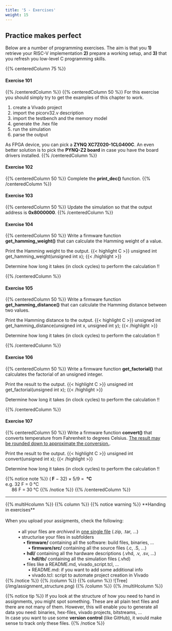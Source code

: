 ```yaml
---
title: '5 - Exercises'
weight: 15
---
```


## Practice makes perfect

Below are a number of programming exercises. The aim is that you **1)** retrieve your RISC-V implementation **2)** prepare a working setup, and **3)** that you refresh you low-level C programming skills.
 <!-- In the exercises where inputs are required, these **inputs can be hardcoded** as we have no means of inputting data to the processor. -->

<!-- An example of the file structure can be seen [here](https://github.com/KULeuven-Diepenbeek/course_hwswcodesign/tree/master/src/100). -->


{{% centeredColumn 75 %}}
#### Exercise 101
{{% /centeredColumn %}}
{{% centeredColumn 50 %}}
For this exercise you should simply try to get the examples of this chapter to work.
<ol>
    <li>create a Vivado project</li>
    <li>import the picorv32.v description </li>
    <li>import the testbench and the memory model</li>
    <li>generate the .hex file</li>
    <li>run the simulation</li>
    <li>parse the output</li>
</ol>
As FPGA device, you can pick a <b>ZYNQ XC7Z020-1CLG400C</b>. An even better solution is to pick the <b>PYNQ-Z2 board</b> in case you have the board drivers installed.
{{% /centeredColumn %}}

#### Exercise 102
{{% centeredColumn 50 %}}
Complete the <b>print_dec()</b> function.
{{% /centeredColumn %}}

#### Exercise 103

{{% centeredColumn 50 %}}
Update the simulation so that the output address is <b>0x8000000</b>.
{{% /centeredColumn %}}

#### Exercise 104

{{% centeredColumn 50 %}}
Write a firmware function <b>get_hamming_weight()</b> that can calculate the Hamming weight of a value. 

Print the Hamming weight to the output.
{{< highlight C >}}
unsigned int get_hamming_weight(unsigned int x);
{{< /highlight >}}

Determine how long it takes (in clock cycles) to perform the calculation !!

{{% /centeredColumn %}}


#### Exercise 105

{{% centeredColumn 50 %}}
Write a firmware function <b>get_hamming_distance()</b> that can calculate the Hamming distance between two values.

Print the Hamming distance to the output.
{{< highlight C >}}
unsigned int get_hamming_distance(unsigned int x, unsigned int y);
{{< /highlight >}}

Determine how long it takes (in clock cycles) to perform the calculation !!

{{% /centeredColumn %}}

#### Exercise 106

{{% centeredColumn 50 %}}
Write a firmware function <b>get_factorial()</b> that calculates the factorial of an unsigned integer.

Print the result to the output.
{{< highlight C >}}
unsigned int get_factorial(unsigned int x);
{{< /highlight >}}

Determine how long it takes (in clock cycles) to perform the calculation !!

{{% /centeredColumn %}}

#### Exercise 107

{{% centeredColumn 50 %}}
Write a firmware function <b>convert()</b> that converts temperature from Fahrenheit to degrees Celsius. <u>The result may be rounded down to approximate the conversion.</u>.

Print the result to the output.
{{< highlight C >}}
unsigned int convert(unsigned int x);
{{< /highlight >}}

Determine how long it takes (in clock cycles) to perform the calculation !!

{{% notice note %}}
(<b>&nbsp;F</b> − 32) × 5/9 = &nbsp;<b>°C</b>
<br/>e.g. 32&nbsp;F&nbsp;=&nbsp;0&nbsp;°C
<br/>&nbsp;&nbsp;&nbsp;&nbsp;&nbsp;86&nbsp;F&nbsp;=&nbsp;30&nbsp;°C
{{% /notice %}}
{{% /centeredColumn %}}

<!-- ------------------------------------------------------------------------ -->
<hr/>
{{% multiHcolumn %}}
{{% column %}}
{{% notice warning %}}
**Handing in exercises**<br/><br/>
When you upload your assigments, check the following:<br/><br/>
&nbsp; &nbsp; &nbsp; &nbsp; &nbsp; &#x2022; all your files are <i>archived</i> in <u>one single file</u> (.zip, .tar, ...)<br/>
&nbsp; &nbsp; &nbsp; &nbsp; &nbsp; &#x2022; structurise your files in subfolders<br/>
&nbsp; &nbsp; &nbsp; &nbsp; &nbsp; &nbsp; &nbsp; &#x2022; <b>firmware/</b> containing all the software: build files, binaries, ...<br/>
&nbsp; &nbsp; &nbsp; &nbsp; &nbsp; &nbsp; &nbsp; &nbsp; &nbsp; &#x2022; <b>firmware/src/</b> containing all the source files (.c, .S, ...)<br/>
&nbsp; &nbsp; &nbsp; &nbsp; &nbsp; &nbsp; &nbsp; &#x2022; <b>hdl/</b> containing all the hardware descriptions (.vhd, .v, .sv, ...)<br/>
&nbsp; &nbsp; &nbsp; &nbsp; &nbsp; &nbsp; &nbsp; &nbsp; &nbsp; &#x2022; <b>hdl/tb/</b> containing all the simulation files (.vhd)<br/>
&nbsp; &nbsp; &nbsp; &nbsp; &nbsp; &nbsp; &nbsp; &#x2022; files like a README.md, vivado_script.tcl, ...<br/>
&nbsp; &nbsp; &nbsp; &nbsp; &nbsp; &nbsp; &nbsp; &nbsp; &nbsp; &#x2022; README.md: if you want to add some additional info<br/>
&nbsp; &nbsp; &nbsp; &nbsp; &nbsp; &nbsp; &nbsp; &nbsp; &nbsp; &#x2022; vivado.tcl: script to automate project creation in Vivado<br/>
{{% /notice %}}
{{% /column %}}
{{% column %}}
![Tree](/img/assignment_structure.png)
{{% /column %}}
{{% /multiHcolumn %}}

{{% notice tip %}}
If you look at the structure of how you need to hand in assignments, you might spot something. These are all plain text files and there are not many of them. However, this will enable you to generate all data you need: binaries, hex-files, vivado projects, bitstreams, ... <br/>
In case you want to use some <b>version control</b> (like GitHub), it would make sense to track only these files.
{{% /notice %}}
